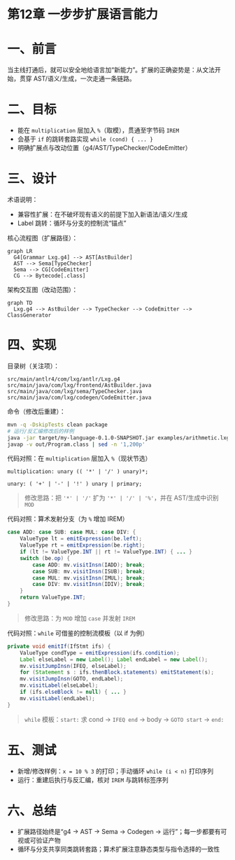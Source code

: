 # 第12章 一步步扩展语言能力

# 一、前言

当主线打通后，就可以安全地给语言加“新能力”。扩展的正确姿势是：从文法开始，贯穿 AST/语义/生成，一次走通一条链路。

# 二、目标

- 能在 `multiplication` 层加入 `%`（取模），贯通至字节码 `IREM`
- 会基于 `if` 的跳转套路实现 `while (cond) { ... }`
- 明确扩展点与改动位置（g4/AST/TypeChecker/CodeEmitter）

# 三、设计

术语说明：

- 兼容性扩展：在不破坏现有语义的前提下加入新语法/语义/生成
- Label 跳转：循环与分支的控制流“锚点”

核心流程图（扩展路径）：

```mermaid
graph LR
  G4[Grammar Lxg.g4] --> AST[AstBuilder]
  AST --> Sema[TypeChecker]
  Sema --> CG[CodeEmitter]
  CG --> Bytecode[.class]
```

架构交互图（改动范围）：

```mermaid
graph TD
  Lxg.g4 --> AstBuilder --> TypeChecker --> CodeEmitter --> ClassGenerator
```

# 四、实现

目录树（关注项）：

```text
src/main/antlr4/com/lxg/antlr/Lxg.g4
src/main/java/com/lxg/frontend/AstBuilder.java
src/main/java/com/lxg/sema/TypeChecker.java
src/main/java/com/lxg/codegen/CodeEmitter.java
```

命令（修改后重建）：

```bash
mvn -q -DskipTests clean package
# 运行/反汇编修改后的样例
java -jar target/my-language-0.1.0-SNAPSHOT.jar examples/arithmetic.lxg --emit-class=out/Program.class
javap -v out/Program.class | sed -n '1,200p'
```

代码对照：在 `multiplication` 层加入 `%`（现状节选）

```23:25:src/main/antlr4/com/lxg/antlr/Lxg.g4
multiplication: unary (( '*' | '/' ) unary)*;

unary: ( '+' | '-' | '!' ) unary | primary;
```

> 修改思路：把 `'*' | '/'` 扩为 `'*' | '/' | '%'`，并在 AST/生成中识别 `MOD`

代码对照：算术发射分支（为 `%` 增加 IREM）

```212:228:src/main/java/com/lxg/codegen/CodeEmitter.java
case ADD: case SUB: case MUL: case DIV: {
    ValueType lt = emitExpression(be.left);
    ValueType rt = emitExpression(be.right);
    if (lt != ValueType.INT || rt != ValueType.INT) { ... }
    switch (be.op) {
        case ADD: mv.visitInsn(IADD); break;
        case SUB: mv.visitInsn(ISUB); break;
        case MUL: mv.visitInsn(IMUL); break;
        case DIV: mv.visitInsn(IDIV); break;
    }
    return ValueType.INT;
}
```

> 修改思路：为 `MOD` 增加 `case` 并发射 `IREM`

代码对照：`while` 可借鉴的控制流模板（以 if 为例）

```53:68:src/main/java/com/lxg/codegen/CodeEmitter.java
private void emitIf(IfStmt ifs) {
    ValueType condType = emitExpression(ifs.condition);
    Label elseLabel = new Label(); Label endLabel = new Label();
    mv.visitJumpInsn(IFEQ, elseLabel);
    for (Statement s : ifs.thenBlock.statements) emitStatement(s);
    mv.visitJumpInsn(GOTO, endLabel);
    mv.visitLabel(elseLabel);
    if (ifs.elseBlock != null) { ... }
    mv.visitLabel(endLabel);
}
```

> `while` 模板：`start:` 求 cond → `IFEQ end` → body → `GOTO start` → `end:`

# 五、测试

- 新增/修改样例：`x = 10 % 3` 的打印；手动循环 `while (i < n)` 打印序列
- 运行：重建后执行与反汇编，核对 `IREM` 与跳转标签序列

# 六、总结

- 扩展路径始终是“g4 → AST → Sema → Codegen → 运行”；每一步都要有可视或可验证产物
- 循环与分支共享同类跳转套路；算术扩展注意静态类型与指令选择的一致性 